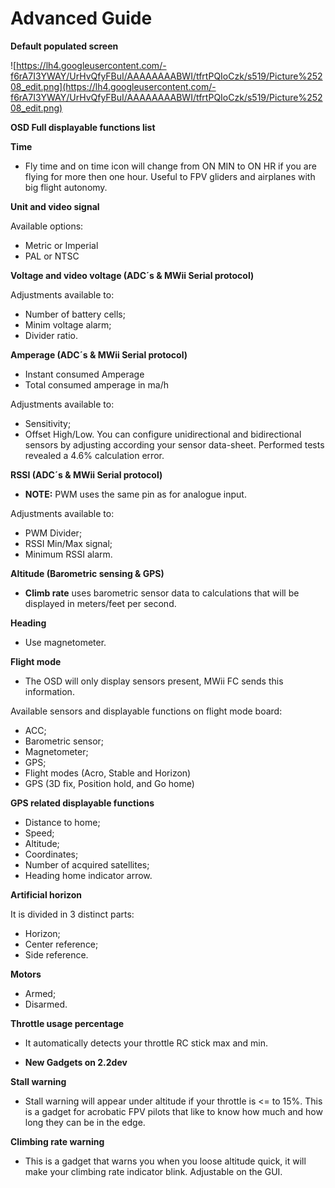 # Advanced Guide #

**Default populated screen**

![https://lh4.googleusercontent.com/-f6rA7I3YWAY/UrHvQfyFBuI/AAAAAAAABWI/tfrtPQIoCzk/s519/Picture%25208_edit.png](https://lh4.googleusercontent.com/-f6rA7I3YWAY/UrHvQfyFBuI/AAAAAAAABWI/tfrtPQIoCzk/s519/Picture%25208_edit.png)


**OSD Full displayable functions list**

**Time**

  * Fly time and on time icon will change from ON MIN to ON HR if you are flying for more then one hour. Useful to FPV gliders and airplanes with big flight autonomy.

**Unit and video signal**

Available options:
  * Metric or Imperial
  * PAL or NTSC

**Voltage and video voltage (ADC´s & MWii Serial protocol)**

Adjustments available to:
  * Number of battery cells;
  * Minim voltage alarm;
  * Divider ratio.

**Amperage  (ADC´s & MWii Serial protocol)**

  * Instant consumed Amperage
  * Total consumed amperage in ma/h

Adjustments available to:
  * Sensitivity;
  * Offset High/Low.
You can configure unidirectional and bidirectional sensors by adjusting according your sensor data-sheet.
Performed tests revealed  a 4.6% calculation error.


**RSSI (ADC´s & MWii Serial protocol)**

  * **NOTE:** PWM uses the same pin as for analogue input.

Adjustments available to:

  * PWM Divider;
  * RSSI Min/Max signal;
  * Minimum RSSI alarm.

**Altitude (Barometric sensing & GPS)**
  * **Climb rate** uses barometric sensor data to calculations that will be displayed in meters/feet per second.

**Heading**

  * Use magnetometer.

**Flight mode**
  * The OSD will only display sensors present, MWii FC sends this information.

Available sensors and displayable functions on flight mode board:
  * ACC;
  * Barometric sensor;
  * Magnetometer;
  * GPS;
  * Flight modes (Acro, Stable and Horizon)
  * GPS (3D fix, Position hold, and Go home)

**GPS related displayable functions**

  * Distance to home;
  * Speed;
  * Altitude;
  * Coordinates;
  * Number of acquired satellites;
  * Heading home indicator arrow.

**Artificial horizon**

It is divided in 3 distinct parts:

  * Horizon;
  * Center reference;
  * Side reference.

**Motors**

  * Armed;
  * Disarmed.

**Throttle usage percentage**

  * It automatically detects your throttle RC stick max and min.

  * **New Gadgets on 2.2dev**

**Stall warning**

  * Stall warning will appear under altitude if your throttle is <= to 15%. This is a gadget for acrobatic FPV pilots  that like to know how much and how long they can be in the edge.

**Climbing rate warning**

  * This is a gadget that warns you when you loose altitude quick, it will make your climbing rate indicator blink. Adjustable on the GUI.